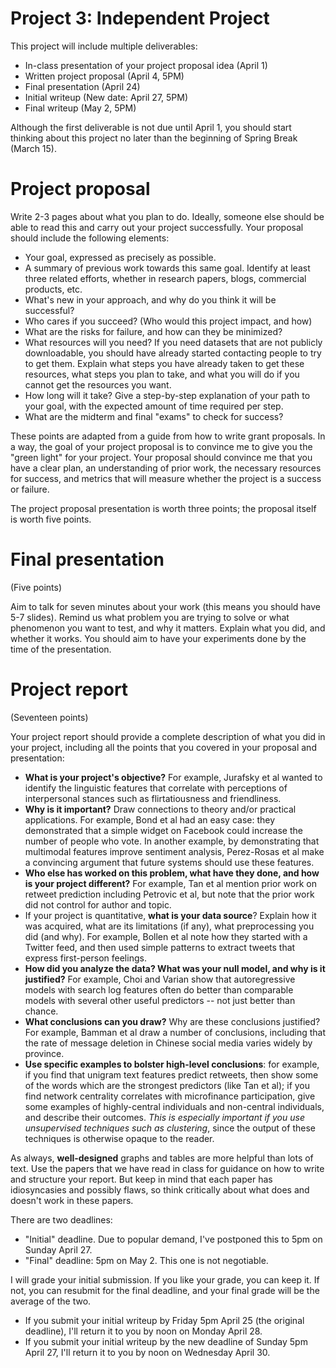 Project 3: Independent Project
==========

This project will include multiple deliverables:
+ In-class presentation of your project proposal idea (April 1)
+ Written project proposal (April 4, 5PM)
+ Final presentation (April 24)
+ Initial writeup (New date: April 27, 5PM)
+ Final writeup (May 2, 5PM)

Although the first deliverable is not due until April 1, you should start thinking
about this project no later than the beginning of Spring Break (March 15).

# Project proposal #

Write 2-3 pages about what you plan to do. Ideally, someone else should be able to read this and carry out your project successfully.
Your proposal should include the following elements:

- Your goal, expressed as precisely as possible. 
- A summary of previous work towards this same goal. Identify at least three related efforts, whether in research papers, blogs, commercial products, etc.
- What's new in your approach, and why do you think it will be successful?
- Who cares if you succeed? (Who would this project impact, and how)
- What are the risks for failure, and how can they be minimized?
- What resources will you need? If you need datasets that are not publicly downloadable, you should have already started contacting people to try to get them. Explain what steps you have already taken to get these resources, what steps you plan to take, and what you will do if you cannot get the resources you want.
- How long will it take? Give a step-by-step explanation of your path to your goal, with the expected amount of time required per step.
- What are the midterm and final "exams" to check for success?

These points are adapted from a guide from how to write grant proposals. In a way, the goal of your project proposal is to convince me to give you the "green light" for your project. Your proposal should convince me that you have a clear plan, an understanding of prior work, the necessary resources for success, and metrics that will measure whether the project is a success or failure.

The project proposal presentation is worth three points; the proposal itself is worth five points.

# Final presentation #

(Five points)

Aim to talk for seven minutes about your work (this means you should have 5-7 slides). Remind us what problem you are trying to solve or what phenomenon you want to test, and why it matters. Explain what you did, and whether it works. You should aim to have your experiments done by the time of the presentation.

# Project report #

(Seventeen points)

Your project report should provide a complete description of what you did in your project, including all the points that you covered in your proposal and presentation:

- **What is your project's objective?** For example, Jurafsky et al wanted to identify the linguistic features that correlate with perceptions of interpersonal stances such as flirtatiousness and friendliness.
- **Why is it important?** Draw connections to theory and/or practical applications. For example, Bond et al had an easy case: they demonstrated that a simple widget on Facebook could increase the number of people who vote. In another example, by demonstrating that multimodal features improve sentiment analysis, Perez-Rosas et al make a convincing argument that future systems should use these features.
- **Who else has worked on this problem, what have they done, and how is your project different?** For example, Tan et al mention prior work on retweet prediction including Petrovic et al, but note that the prior work did not control for author and topic.
- If your project is quantitative, **what is your data source**? Explain how it was acquired, what are its limitations (if any), what preprocessing you did (and why). For example, Bollen et al note how they started with a Twitter feed, and then used simple patterns to extract tweets that express first-person feelings.
- **How did you analyze the data? What was your null model, and why is it justified?** For example, Choi and Varian show that autoregressive models with search log features often do better than comparable models with several other useful predictors -- not just better than chance.
- **What conclusions can you draw?** Why are these conclusions justified? For example, Bamman et al draw a number of conclusions, including that the rate of message deletion in Chinese social media varies widely by province.
- **Use specific examples to bolster high-level conclusions**: for example, if you find that unigram text features predict retweets, then show some of the words which are the strongest predictors (like Tan et al); if you find network centrality correlates with microfinance participation, give some examples of highly-central individuals and non-central individuals, and describe their outcomes. *This is especially important if you use unsupervised techniques such as clustering*, since the output of these techniques is otherwise opaque to the reader.

As always, **well-designed** graphs and tables are more helpful than lots of text. Use the papers that we have read in class for guidance on how to write and structure your report. But keep in mind that each paper has idiosyncasies and possibly flaws, so think critically about what does and doesn't work in these papers.

There are two deadlines:

- "Initial" deadline. Due to popular demand, I've postponed this to 5pm on Sunday April 27.
- "Final" deadline: 5pm on May 2. This one is not negotiable. 

I will grade your initial submission. If you like your grade, you can keep it. If not, you can resubmit for the final deadline, and your final grade will be the average of the two.

- If you submit your initial writeup by Friday 5pm April 25 (the original deadline), I'll return it to you by noon on Monday April 28. 
- If you submit your initial writeup by the new deadline of Sunday 5pm April 27, I'll return it to you by noon on Wednesday April 30. 